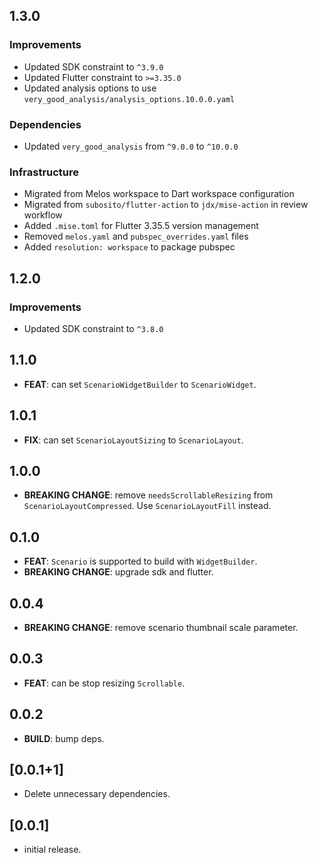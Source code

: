 ## 1.3.0

### Improvements

- Updated SDK constraint to `^3.9.0`
- Updated Flutter constraint to `>=3.35.0`
- Updated analysis options to use `very_good_analysis/analysis_options.10.0.0.yaml`

### Dependencies

- Updated `very_good_analysis` from `^9.0.0` to `^10.0.0`

### Infrastructure

- Migrated from Melos workspace to Dart workspace configuration
- Migrated from `subosito/flutter-action` to `jdx/mise-action` in review workflow
- Added `.mise.toml` for Flutter 3.35.5 version management
- Removed `melos.yaml` and `pubspec_overrides.yaml` files
- Added `resolution: workspace` to package pubspec

## 1.2.0

### Improvements

- Updated SDK constraint to `^3.8.0`

## 1.1.0

- **FEAT**: can set `ScenarioWidgetBuilder` to `ScenarioWidget`.

## 1.0.1

- **FIX**: can set `ScenarioLayoutSizing` to `ScenarioLayout`.

## 1.0.0

- **BREAKING CHANGE**: remove `needsScrollableResizing` from `ScenarioLayoutCompressed`. Use `ScenarioLayoutFill` instead.

## 0.1.0

- **FEAT**: `Scenario` is supported to build with `WidgetBuilder`.
- **BREAKING CHANGE**: upgrade sdk and flutter.

## 0.0.4

- **BREAKING CHANGE**: remove scenario thumbnail scale parameter.

## 0.0.3

- **FEAT**: can be stop resizing `Scrollable`.

## 0.0.2

- **BUILD**: bump deps.

## [0.0.1+1]

- Delete unnecessary dependencies.

## [0.0.1]

- initial release.
